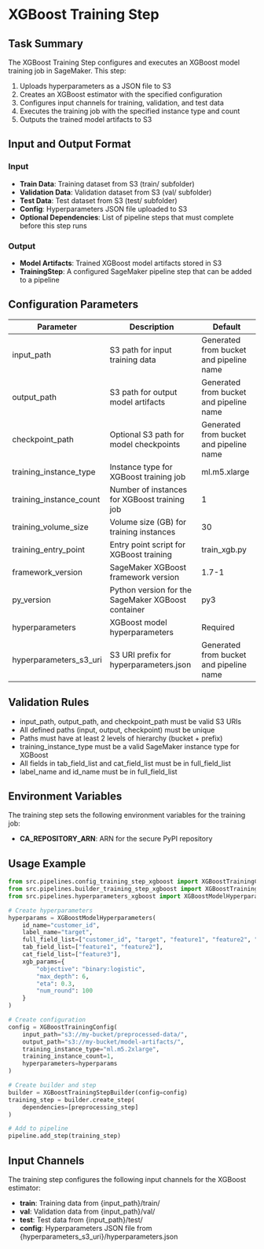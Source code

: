 # XGBoost Training Step

## Task Summary
The XGBoost Training Step configures and executes an XGBoost model training job in SageMaker. This step:

1. Uploads hyperparameters as a JSON file to S3
2. Creates an XGBoost estimator with the specified configuration
3. Configures input channels for training, validation, and test data
4. Executes the training job with the specified instance type and count
5. Outputs the trained model artifacts to S3

## Input and Output Format

### Input
- **Train Data**: Training dataset from S3 (train/ subfolder)
- **Validation Data**: Validation dataset from S3 (val/ subfolder)
- **Test Data**: Test dataset from S3 (test/ subfolder)
- **Config**: Hyperparameters JSON file uploaded to S3
- **Optional Dependencies**: List of pipeline steps that must complete before this step runs

### Output
- **Model Artifacts**: Trained XGBoost model artifacts stored in S3
- **TrainingStep**: A configured SageMaker pipeline step that can be added to a pipeline

## Configuration Parameters

| Parameter | Description | Default |
|-----------|-------------|---------|
| input_path | S3 path for input training data | Generated from bucket and pipeline name |
| output_path | S3 path for output model artifacts | Generated from bucket and pipeline name |
| checkpoint_path | Optional S3 path for model checkpoints | Generated from bucket and pipeline name |
| training_instance_type | Instance type for XGBoost training job | ml.m5.xlarge |
| training_instance_count | Number of instances for XGBoost training job | 1 |
| training_volume_size | Volume size (GB) for training instances | 30 |
| training_entry_point | Entry point script for XGBoost training | train_xgb.py |
| framework_version | SageMaker XGBoost framework version | 1.7-1 |
| py_version | Python version for the SageMaker XGBoost container | py3 |
| hyperparameters | XGBoost model hyperparameters | Required |
| hyperparameters_s3_uri | S3 URI prefix for hyperparameters.json | Generated from bucket and pipeline name |

## Validation Rules
- input_path, output_path, and checkpoint_path must be valid S3 URIs
- All defined paths (input, output, checkpoint) must be unique
- Paths must have at least 2 levels of hierarchy (bucket + prefix)
- training_instance_type must be a valid SageMaker instance type for XGBoost
- All fields in tab_field_list and cat_field_list must be in full_field_list
- label_name and id_name must be in full_field_list

## Environment Variables
The training step sets the following environment variables for the training job:
- **CA_REPOSITORY_ARN**: ARN for the secure PyPI repository

## Usage Example
```python
from src.pipelines.config_training_step_xgboost import XGBoostTrainingConfig
from src.pipelines.builder_training_step_xgboost import XGBoostTrainingStepBuilder
from src.pipelines.hyperparameters_xgboost import XGBoostModelHyperparameters

# Create hyperparameters
hyperparams = XGBoostModelHyperparameters(
    id_name="customer_id",
    label_name="target",
    full_field_list=["customer_id", "target", "feature1", "feature2", "feature3"],
    tab_field_list=["feature1", "feature2"],
    cat_field_list=["feature3"],
    xgb_params={
        "objective": "binary:logistic",
        "max_depth": 6,
        "eta": 0.3,
        "num_round": 100
    }
)

# Create configuration
config = XGBoostTrainingConfig(
    input_path="s3://my-bucket/preprocessed-data/",
    output_path="s3://my-bucket/model-artifacts/",
    training_instance_type="ml.m5.2xlarge",
    training_instance_count=1,
    hyperparameters=hyperparams
)

# Create builder and step
builder = XGBoostTrainingStepBuilder(config=config)
training_step = builder.create_step(
    dependencies=[preprocessing_step]
)

# Add to pipeline
pipeline.add_step(training_step)
```

## Input Channels
The training step configures the following input channels for the XGBoost estimator:
- **train**: Training data from {input_path}/train/
- **val**: Validation data from {input_path}/val/
- **test**: Test data from {input_path}/test/
- **config**: Hyperparameters JSON file from {hyperparameters_s3_uri}/hyperparameters.json
